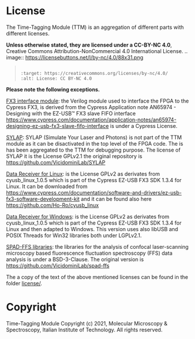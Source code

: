 # License

The Time-Tagging Module (TTM) is an aggregation of different parts with different licenses.

**Unless otherwise stated, they are licensed under a CC-BY-NC 4.0**,
Creative Commons Attribution-NonCommercial 4.0 International License.
.. image:: <https://licensebuttons.net/l/by-nc/4.0/88x31.png>

> ```{eval-rst}
>
> :target: https://creativecommons.org/licenses/by-nc/4.0/
> :alt: License: CC BY-NC 4.0
> ```

**Please note the following exceptions.**

[FX3 interface module](https://github.com/VicidominiLab/BrightEyes-TTM/blob/v1.0/FPGA/ttm/hdl/to_fxr_workaround.v):
the Verilog module used to interface the FPGA to the Cypress FX3, is derived
from the Cypress Application note AN65974 - Designing with the EZ-USB™ FX3
slave FIFO interface <https://www.cypress.com/documentation/application-notes/an65974-designing-ez-usb-fx3-slave-fifo-interface> is under a Cypress License.

[SYLAP](https://github.com/VicidominiLab/BrightEyes-TTM/blob/main/FPGA/ttm/hdl/sylap/):
SYLAP (Simulate Your Laser and Photons) is not part of the TTM module as
it can be disactivated in the top level of the FPGA code. The is has been
aggregated to the TTM for debugging purpose. The license of SYLAP it is
the License GPLv2.1 the original repository is <https://github.com/VicidominiLab/SYLAP>

[Data Receiver for Linux](https://github.com/VicidominiLab/BrightEyes-TTM/blob/main/FPGAdataReceiver/linux/):
is the License GPLv2 as derivates from cyusb_linux_1.0.5 which is part of
the Cypress EZ-USB FX3 SDK 1.3.4 for Linux. It can be downloaded from
<https://www.cypress.com/documentation/software-and-drivers/ez-usb-fx3-software-development-kit>
and it can be found also here <https://github.com/Ho-Ro/cyusb_linux>

[Data Receiver for Windows](https://github.com/VicidominiLab/BrightEyes-TTM/blob/main/dataReceiver/windows/):
is the License GPLv2 as derivates from cyusb_linux_1.0.5 which is part of
the Cypress EZ-USB FX3 SDK 1.3.4 for Linux and then adapted to Windows.
This version uses also libUSB and POSIX Threads for Win32 libraries both
under LGPLv2.1.

[SPAD-FFS libraries](https://github.com/VicidominiLab/libspadffs/tree/ttm/):
the libraries for the analysis of confocal laser-scanning microscopy based fluorescence
fluctuation spectroscopy (FFS) data analysis is under a BSD-3-Clause. The original version
is <https://github.com/VicidominiLab/spad-ffs>

The a copy of the text of the above mentioned licenses can be found in the folder [license/](https://github.com/VicidominiLab/BrightEyes-TTM/blob/main/license/).

# Copyright

Time-Tagging Module
Copyright (c) 2021, Molecular Microscopy & Spectroscopy,
Italian Institute of Technology. All rights reserved.
